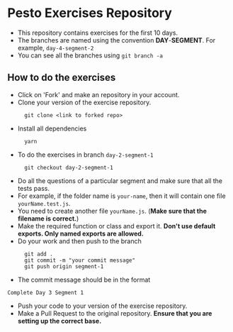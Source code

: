 # Pesto Exercises Repository

- This repository contains exercises for the first 10 days.
- The branches are named using the convention **DAY**-**SEGMENT**. For example, `day-4-segment-2`
- You can see all the branches using `git branch -a`

## How to do the exercises

- Click on 'Fork' and make an repository in your account.
- Clone your version of the exercise repository.
  ```
    git clone <link to forked repo>
  ```
- Install all dependencies
  ```
    yarn
  ```
- To do the exercises in branch `day-2-segment-1`
  ```
    git checkout day-2-segment-1
  ```
- Do all the questions of a particular segment and make sure that all the tests pass.
- For example, if the folder name is `your-name`, then it will contain one file `yourName.test.js`. 
- You need to create another file `yourName.js`. (**Make sure that the filename is correct.**)
- Make the required function or class and export it. **Don't use default exports. Only named exports are allowed.**
- Do your work and then push to the branch
  ```
    git add .
    git commit -m "your commit message"
    git push origin segment-1
  ```
- The commit message should be in the format 
```
Complete Day 3 Segment 1
```
- Push your code to your version of the exercise repository.
- Make a Pull Request to the original repository. **Ensure that you are setting up the correct base.**

